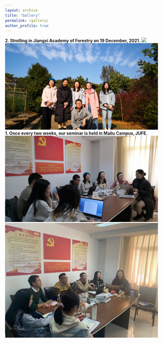 ```yaml
---
layout: archive
title: "Gallery"
permalink: /gallery/
author_profile: true
---
```

<strong>2. Strolling in Jiangxi Academy of Forestry on 19 December, 2021.</strong>
<img src='/images/gallery/Trip_2.jpg'> 
<img src='/images/gallery/Trip_1.jpg'> 
<strong>1. Once every two weeks, our seminar is held in Mailu Campus, JUFE.</strong>
<img src='/images/gallery/Seminar_2.jpg'> 
<img src='/images/gallery/Seminar_1.jpg'> 
